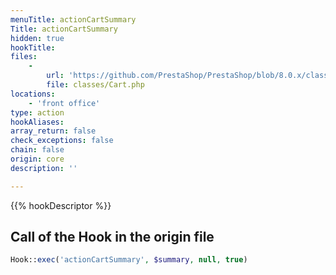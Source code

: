 ```yaml
---
menuTitle: actionCartSummary
Title: actionCartSummary
hidden: true
hookTitle: 
files:
    -
        url: 'https://github.com/PrestaShop/PrestaShop/blob/8.0.x/classes/Cart.php'
        file: classes/Cart.php
locations:
    - 'front office'
type: action
hookAliases: 
array_return: false
check_exceptions: false
chain: false
origin: core
description: ''

---
```


{{% hookDescriptor %}}

## Call of the Hook in the origin file

```php
Hook::exec('actionCartSummary', $summary, null, true)
```
